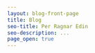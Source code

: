 ```yaml
---
layout: blog-front-page
title: Blog
seo-title: Per Ragnar Edin
seo-description: ...
page_open: true
---
```

